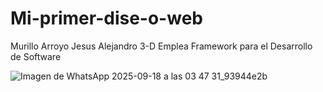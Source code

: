 # Mi-primer-dise-o-web
Murillo Arroyo Jesus Alejandro 3-D
Emplea Framework para el Desarrollo de Software

![Imagen de WhatsApp 2025-09-18 a las 03 47 31_93944e2b](https://github.com/user-attachments/assets/2a0a50cf-1679-4c14-909b-7d65600a8337)
